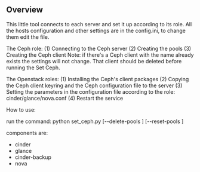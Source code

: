 Overview
---------
This little tool connects to each server and set it up according to its role.
All the hosts configuration and other settings are in the config.ini, to change them edit the file.

The Ceph role:
(1) Connecting to the Ceph server
(2) Creating the pools
(3) Creating the Ceph client
Note: if there's a Ceph client with the name already exists the settings will not change.
That client should be deleted before running the Set Ceph.

The Openstack roles:
(1) Installing the Ceph's client packages
(2) Copying the Ceph client keyring and the Ceph configuration file to the server
(3) Setting the parameters in the configuration file according to the role: cinder/glance/nova.conf
(4) Restart the service

How to use:

run the command:
python set_ceph.py <configuration file> [--delete-pools <component>] [--reset-pools <component> ]

components are:
- cinder
- glance
- cinder-backup
- nova